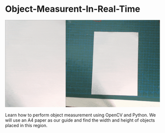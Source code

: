# Object-Measurent-In-Real-Time

[![Watch In Action](https://github.com/harshitpandey0000/Object-Measurent-In-Real-Time/blob/main/Thumbnail.gif)](https://github.com/harshitpandey0000/Object-Measurent-In-Real-Time/)

Learn how to perform object measurement using OpenCV and Python. We will use an A4 paper as our guide and find the width and height of objects placed in this region.
